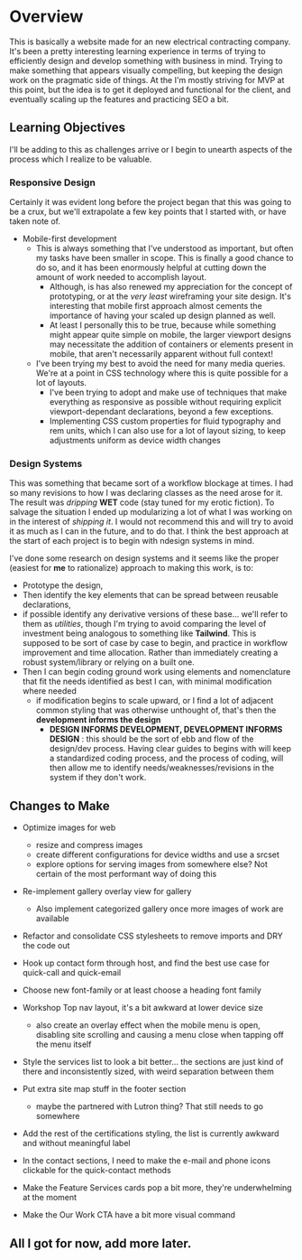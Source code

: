 # Overview

This is basically a website made for an new electrical contracting company. It's been a pretty interesting learning experience in terms of trying to efficiently design and develop something with business in mind. Trying to make something that appears visually compelling, but keeping the design work on the pragmatic side of things. At the I'm mostly striving for MVP at this point, but the idea is to get it deployed and functional for the client, and eventually scaling up the features and practicing SEO a bit.

## Learning Objectives

I'll be adding to this as challenges arrive or I begin to unearth aspects of the process which I realize to be valuable.

### Responsive Design

Certainly it was evident long before the project began that this was going to be a crux, but we'll extrapolate a few key points that I started with, or have taken note of.

- Mobile-first development
  - This is always something that I've understood as important, but often my tasks have been smaller in scope. This is finally a good chance to do so, and it has been enormously helpful at cutting down the amount of work needed to accomplish layout.
    - Although, is has also renewed my appreciation for the concept of prototyping, or at the *very least* wireframing your site design. It's interesting that mobile first approach almost cements the importance of having your scaled up design planned as well.
    - At least I personally this to be true, because while something might appear quite simple on mobile, the larger viewport designs may necessitate the addition of containers or elements present in mobile, that aren't necessarily apparent without full context!
  - I've been trying my best to avoid the need for many media queries. We're at a point in CSS technology where this is quite possible for a lot of layouts.
    - I've been trying to adopt and make use of techniques that make everything as responsive as possible without requiring explicit viewport-dependant declarations, beyond a few exceptions.
    - Implementing CSS custom properties for fluid typography and rem units, which I can also use for a lot of layout sizing, to keep adjustments uniform as device width changes

### Design Systems

This was something that became sort of a workflow blockage at times. I had so many revisions to how I was declaring classes as the need arose for it. The result was *dripping* **WET** code (stay tuned for my erotic fiction). To salvage the situation I ended up modularizing a lot of what I was working on in the interest of *shipping it*. I would not recommend this and will try to avoid it as much as I can in the future, and to do that. I think the best approach at the start of each project is to begin with ndesign systems in mind.

I've done some research on design systems and it seems like the proper (easiest for **me** to rationalize) approach to making this work, is to:
- Prototype the design, 
- Then identify the key elements that can be spread between reusable declarations,
- if possible identify any derivative versions of these base... we'll refer to them as *utilities*, though I'm trying to avoid comparing the level of investment being analogous to something like **Tailwind**. This is supposed to be sort of case by case to begin, and practice in workflow improvement and time allocation. Rather than immediately creating a robust system/library or relying on a built one.
- Then I can begin coding ground work using elements and nomenclature that fit the needs identified as best I can, with minimal modification where needed
  - if modification begins to scale upward, or I find a lot of adjacent common styling that was otherwise unthought of, that's then the **development informs the design**
    - **DESIGN INFORMS DEVELOPMENT, DEVELOPMENT INFORMS DESIGN** : this should be the sort of ebb and flow of the design/dev process. Having clear guides to begins with will keep a standardized coding process, and the process of coding, will then allow me to identify needs/weaknesses/revisions in the system if they don't work.



## Changes to Make

- Optimize images for web
  - resize and compress images
  - create different configurations for device widths and use a srcset
  - explore options for serving images from somewhere else? Not certain of the most performant way of doing this

- Re-implement gallery overlay view for gallery
  - Also implement categorized gallery once more images of work are available

- Refactor and consolidate CSS stylesheets to remove imports and DRY the code out

- Hook up contact form through host, and find the best use case for quick-call and quick-email

- Choose new font-family or at least choose a heading font family

- Workshop Top nav layout, it's a bit awkward at lower device size
  - also create an overlay effect when the mobile menu is open, disabling site scrolling and causing a menu close when tapping off the menu itself

- Style the services list to look a bit better... the sections are just kind of there and inconsistently sized, with weird separation between them

- Put extra site map stuff in the footer section
  - maybe the partnered with Lutron thing? That still needs to go somewhere

- Add the rest of the certifications styling, the list is currently awkward and without meaningful label

- In the contact sections, I need to make the e-mail and phone icons clickable for the quick-contact methods

- Make the Feature Services cards pop a bit more, they're underwhelming at the moment

- Make the Our Work CTA have a bit more visual command


## All I got for now, add more later.